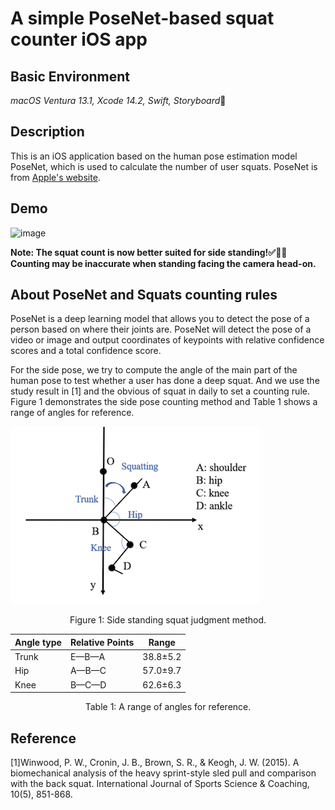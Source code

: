 # A simple PoseNet-based squat counter iOS app
## Basic Environment

*macOS Ventura 13.1, Xcode 14.2, Swift, Storyboard*🤖

## Description

This is an iOS application based on the human pose estimation model PoseNet, which is used to calculate the number of user squats. PoseNet is from [Apple's website](https://developer.apple.com/machine-learning/models/).

## Demo

![image](https://github.com/vv123infinity/SquatCounter/blob/main/img/squat_side.gif)

**Note: The squat count is now better suited for side standing!✅🚶‍♀️ Counting may be inaccurate when standing facing the camera head-on.**


## About PoseNet and Squats counting rules

PoseNet is a deep learning model that allows you to detect the pose of a person based on where their joints are. PoseNet will detect the pose of a video or image and output coordinates of keypoints with relative confidence scores and a total confidence score.

For the side pose, we try to compute the angle of the main part of the human pose to test whether a user has done a deep squat. And we use the study result in [1] and the obvious of squat in daily to set a counting rule. Figure 1 demonstrates the side pose counting method and Table 1 shows a range of angles for reference.


![image](https://github.com/vv123infinity/SquatCounter/blob/main/img/side.png)
<center>Figure 1: Side standing squat judgment method.</center>

| Angle type | Relative Points | Range    |
| ---------- | --------------- | -------- |
| Trunk      | E—B—A           | 38.8±5.2 |
| Hip        | A—B—C           | 57.0±9.7 |
| Knee       | B—C—D           | 62.6±6.3 |

<center>Table 1: A range of angles for reference.</center>


## Reference

[1]Winwood, P. W., Cronin, J. B., Brown, S. R., & Keogh, J. W. (2015). A biomechanical analysis of the heavy sprint-style sled pull and comparison with the back squat. International Journal of Sports Science & Coaching, 10(5), 851-868.



